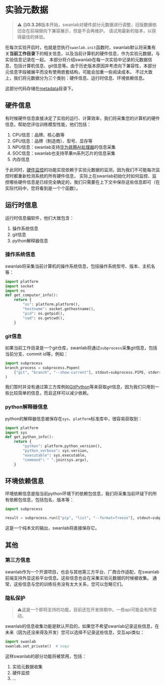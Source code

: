# 实验元数据

> ⚠️ 自**0.3.26**版本开始，swanlab对硬件部分元数据进行调整，旧版数据依旧会在前端做向下兼容展示，但是不会再维护。
> 请试用最新的版本，以获得最佳的体验。

在每次实验开启时，也就是您执行`swanlab.init`函数时，swanlab默认将采集有关**当前工作目录**下的相关信息，以及当前计算机的硬件信息，作为实验元数据，与实验信息记录在一起。
本部分将介绍swanlab在每一次实验中记录的元数据信息，包括计算机信息、git信息等。由于历史版本原因并考虑向下兼容性，本部分元信息字段被展平而没有使用嵌套结构，可能会加重一些阅读成本。
不过大致上，我们将元数据分为三个类别：硬件信息、运行时信息、环境依赖信息。

这部分代码存储在[metadata](/swanlab/data/run/metadata)目录下。   

## 硬件信息

有时候硬件信息直接决定了实验的运行、计算效率，我们将采集您的计算机的硬件信息，帮助您评估训练模型性能，他们包括：

1. CPU信息：品牌、核心数等
2. GPU信息：品牌（制造商）、型号、显存等
3. NPU信息：swanlab支持[华为昇腾AI处理器](https://e.huawei.com/cn/products/computing/ascend)的信息采集
4. SOC信息：swanlab也支持苹果m系列芯片的信息采集
5. 内存信息

于此同时，[硬件监控](/docs/硬件监控.md)的功能实现依赖于实验元数据的监测，因为我们不可能每次监控时都重新检测系统的所有硬件信息，
实际上在swanlab初始化时如何监控、监控哪些硬件信息是已经完全确定的，我们只需要在上下文中保存这些信息即可（在实际代码中，您将看到是一个个函数）。

## 运行时信息

运行时信息偏软件，他们大致包含：

1. 操作系统信息
2. git信息
3. python解释器信息

### 操作系统信息

swanlab将采集当前计算机的操作系统信息，包括操作系统型号、版本、主机名等：

```python
import platform
import socket
import os
def get_computer_info():
    return {
        "os": platform.platform(),
        "hostname": socket.gethostname(),
        "pid": os.getpid(),
        "cwd": os.getcwd(),
    }
```

### git信息

如果当前工作目录是一个git仓库，swanlab将通过`subprocess`采集git信息，包括当前分支、commit id等，例如：

```python
import subprocess
branch_process = subprocess.Popen(
    ["git", "branch", "--show-current"], stdout=subprocess.PIPE, stderr=subprocess.PIPE, text=True
)
```

我们暂时并没有通过第三方库例如[GitPython](https://github.com/gitpython-developers/GitPython)等来获取git信息，因为我们只用到一些比较简单的信息，而且这样可以减少依赖。


### python解释器信息

python的解释器信息被保存在`sys`、`platform`标准库中，很容易获取到：

```python
import platform
import sys
def get_python_info():
    return {
        "python": platform.python_version(),
        "python_verbose": sys.version,
        "executable": sys.executable,
        "command": " ".join(sys.argv),
    }
```

## 环境依赖信息

环境依赖信息是指当前python环境下的依赖包信息，我们将采集当前环墶下的所有依赖包信息，包括包名、版本等：

```python
import subprocess

result = subprocess.run(["pip", "list", "--format=freeze"], stdout=subprocess.PIPE, text=True)
```
这是一个纯本文的输出，swanlab将直接保存它。

## 其他

### 第三方信息

swanlab作为一个开源项目，也会与其他第三方平台、厂商合作适配，在swanlab前端支持外显这些平台信息。这些信息也会在采集实验元数据的时候被收集。
通常，这些信息与您的训练任务没有太大关系，您可以忽略它们。

### 隐私保护

> ⚠️这是一个即将支持的功能，目前还在开发排期中。一些api可能会有所变动。

swanlab的信息收集功能是默认开启的，如果您不希望swanlab记录这些信息，在未来（因为还没来得及开发）您可以选择不记录这些信息，交互api类似：

```python
import swanlab
swanlab.set_private()  # noqa
```

这样swanlab的部分功能将被禁用，包括：

1. 实验元数据收集
2. 硬件监控
3. ...
